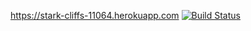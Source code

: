 https://stark-cliffs-11064.herokuapp.com
[![Build Status](https://travis-ci.com/safademirhan9/demo.svg?branch=main)](https://travis-ci.com/safademirhan9/demo)